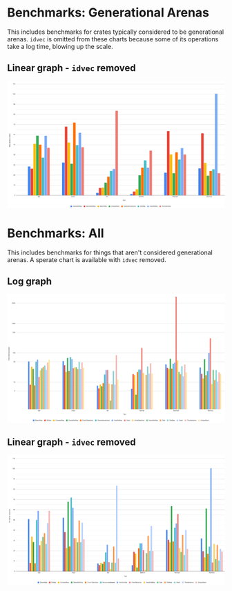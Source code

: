 # Benchmarks: Generational Arenas
This includes benchmarks for crates typically considered to be generational arenas. `idvec` is
omitted from these charts because some of its operations take a log time, blowing up the scale.

## Linear graph - `idvec` removed
![](images/bench_gen_linear.png)

# Benchmarks: All
This includes benchmarks for things that aren't considered generational arenas. A sperate chart is
available with `idvec` removed.

## Log graph
![](images/bench_all_log.png)

## Linear graph - `idvec` removed
![](images/bench_all_linear.png)